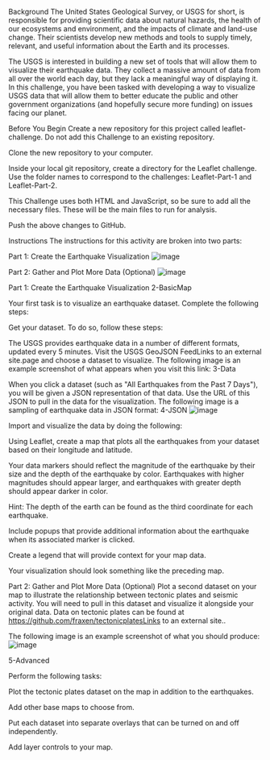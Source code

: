 Background
The United States Geological Survey, or USGS for short, is responsible for providing scientific data about natural hazards, the health of our ecosystems and environment, and the impacts of climate and land-use change. Their scientists develop new methods and tools to supply timely, relevant, and useful information about the Earth and its processes.

The USGS is interested in building a new set of tools that will allow them to visualize their earthquake data. They collect a massive amount of data from all over the world each day, but they lack a meaningful way of displaying it. In this challenge, you have been tasked with developing a way to visualize USGS data that will allow them to better educate the public and other government organizations (and hopefully secure more funding) on issues facing our planet.

Before You Begin
Create a new repository for this project called leaflet-challenge. Do not add this Challenge to an existing repository.

Clone the new repository to your computer.

Inside your local git repository, create a directory for the Leaflet challenge. Use the folder names to correspond to the challenges: Leaflet-Part-1 and Leaflet-Part-2.

This Challenge uses both HTML and JavaScript, so be sure to add all the necessary files. These will be the main files to run for analysis.

Push the above changes to GitHub.

Instructions
The instructions for this activity are broken into two parts:

Part 1: Create the Earthquake Visualization
![image](https://user-images.githubusercontent.com/107385310/193934378-c2c1e66c-910f-4932-8406-d7ade327c524.png)

Part 2: Gather and Plot More Data (Optional)
![image](https://user-images.githubusercontent.com/107385310/193934416-c2ede93f-0909-4a70-90cc-fd5ba9df0946.png)

Part 1: Create the Earthquake Visualization
2-BasicMap

Your first task is to visualize an earthquake dataset. Complete the following steps:

Get your dataset. To do so, follow these steps:

The USGS provides earthquake data in a number of different formats, updated every 5 minutes. Visit the USGS GeoJSON FeedLinks to an external site.page and choose a dataset to visualize. The following image is an example screenshot of what appears when you visit this link:
3-Data

When you click a dataset (such as "All Earthquakes from the Past 7 Days"), you will be given a JSON representation of that data. Use the URL of this JSON to pull in the data for the visualization. The following image is a sampling of earthquake data in JSON format:
4-JSON
![image](https://user-images.githubusercontent.com/107385310/193934571-6cb7f2b5-3261-4653-a4ac-4971a27b50e8.png)

Import and visualize the data by doing the following:

Using Leaflet, create a map that plots all the earthquakes from your dataset based on their longitude and latitude.

Your data markers should reflect the magnitude of the earthquake by their size and the depth of the earthquake by color. Earthquakes with higher magnitudes should appear larger, and earthquakes with greater depth should appear darker in color.

Hint: The depth of the earth can be found as the third coordinate for each earthquake.

Include popups that provide additional information about the earthquake when its associated marker is clicked.

Create a legend that will provide context for your map data.

Your visualization should look something like the preceding map.

Part 2: Gather and Plot More Data (Optional)
Plot a second dataset on your map to illustrate the relationship between tectonic plates and seismic activity. You will need to pull in this dataset and visualize it alongside your original data. Data on tectonic plates can be found at https://github.com/fraxen/tectonicplatesLinks to an external site..

The following image is an example screenshot of what you should produce:
![image](https://user-images.githubusercontent.com/107385310/193934630-1c1039e5-3238-493a-b1e4-da0cdaced0b5.png)

5-Advanced

Perform the following tasks:

Plot the tectonic plates dataset on the map in addition to the earthquakes.

Add other base maps to choose from.

Put each dataset into separate overlays that can be turned on and off independently.

Add layer controls to your map.
